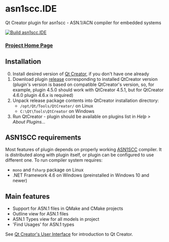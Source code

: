 # asn1scc.IDE
Qt Creator plugin for asn1scc - ASN.1/ACN compiler for embedded systems

[![Build asn1scc.IDE](https://github.com/n7space/asn1scc.IDE/actions/workflows/build_cmake.yml/badge.svg?branch=master)](https://github.com/n7space/asn1scc.IDE/actions/workflows/build_cmake.yml)

### [Project Home Page](https://n7space.github.io/asn1scc.IDE/)

## Installation
 0. Install desired version of [Qt Creator](https://www.qt.io/download), if you don't have one already
 1. Download plugin [release](https://github.com/n7space/asn1scc.IDE/releases) corresponding to installed QtCreator version (plugin's version is based on compatible QtCreator's version, so, for example, plugin 4.5.0 should work with QtCreator 4.5.1, but for QtCreator 4.6.0 plugin 4.6.x is required)
 2. Unpack release package contents into QtCreator installation directory:
    * `/opt/Qt/Tools/QtCreator/` on Linux  
    * `C:\Qt\Tools\QtCreator` on Windows   
 3. Run QtCreator - plugin should be available on plugins list in *Help > About Plugins...*
 
## ASN1SCC requirements
Most features of plugin depends on properly working [ASN1SCC](https://github.com/ttsiodras/asn1scc) compiler. It is distributed along with plugin itself, or plugin can be configured to use different one. To run compiler system requires:
  * `mono` and `fsharp` package on Linux
  * .NET Framework 4.6 on Windows (preinstalled in Windows 10 and newer)
  
## Main features
 * Support for ASN.1 files in QMake and CMake projects
 * Outline view for ASN.1 files
 * ASN.1 Types view for all models in project
 * 'Find Usages' for ASN.1 types
 
See [Qt Creator's User Interface](http://doc.qt.io/qtcreator/creator-quick-tour.html) for introduction to Qt Creator.
